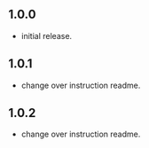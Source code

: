 
## 1.0.0

* initial release.

## 1.0.1

* change over instruction readme.

## 1.0.2

* change over instruction readme.

